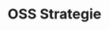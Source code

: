 ---
slug: "/grundlagen/oss-strategie"
title: "OSS Strategie"
category: "Grundlagen"
sorting: 4
presentation: "https://onedrive.live.com/embed?resid=77FF6CBF13D23430%21108822&authkey=%21ACH6bdeQ0UL0i9c&em=2&wdAr=1.6"
---
